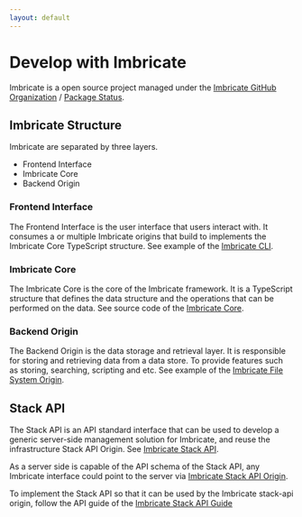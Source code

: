```yaml
---
layout: default
---
```


# Develop with Imbricate

Imbricate is a open source project managed under the [Imbricate GitHub Organization](https://github.com/imbricate) / [Package Status](/status).

## Imbricate Structure

Imbricate are separated by three layers.

- Frontend Interface
- Imbricate Core
- Backend Origin

### Frontend Interface

The Frontend Interface is the user interface that users interact with. It consumes a or multiple Imbricate origins that build to implements the Imbricate Core TypeScript structure. See example of the [Imbricate CLI](https://github.com/imbricate/imbricate-cli).

### Imbricate Core

The Imbricate Core is the core of the Imbricate framework. It is a TypeScript structure that defines the data structure and the operations that can be performed on the data. See source code of the [Imbricate Core](https://github.com/imbricate/imbricate).

### Backend Origin

The Backend Origin is the data storage and retrieval layer. It is responsible for storing and retrieving data from a data store. To provide features such as storing, searching, scripting and etc. See example of the [Imbricate File System Origin](https://github.com/imbricate/imbricate-origin-file-system).

## Stack API

The Stack API is an API standard interface that can be used to develop a generic server-side management solution for Imbricate, and reuse the infrastructure Stack API Origin. See [Imbricate Stack API](https://github.com/imbricate/imbricate-stack-api).

As a server side is capable of the API schema of the Stack API, any Imbricate interface could point to the server via [Imbricate Stack API Origin](https://github.com/imbricate/imbricate-origin-stack-api).

To implement the Stack API so that it can be used by the Imbricate stack-api origin, follow the API guide of the [Imbricate Stack API Guide](https://stack-api.imbricate.io)
